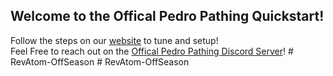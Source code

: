 ## Welcome to the Offical Pedro Pathing Quickstart!  

Follow the steps on our [website](https://pedropathing.com/) to tune and setup!  
Feel Free to reach out on the [Offical Pedro Pathing Discord Server](https://discord.gg/2GfC4qBP5s)!
#   R e v A t o m - O f f S e a s o n 
 
 #   R e v A t o m - O f f S e a s o n 
 
 